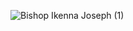 ![Bishop Ikenna Joseph  (1)](https://user-images.githubusercontent.com/121997246/210926653-2d3ca3bf-49dc-4911-8304-ed55f473df67.JPG)
